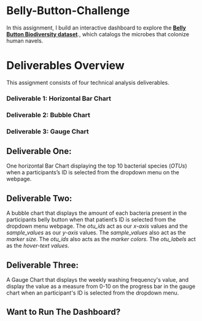 # Belly-Button-Challenge
In this assignment, I build an interactive dashboard to explore the [**Belly Button Biodiversity dataset**](http://robdunnlab.com/projects/belly-button-biodiversity/)., which catalogs the microbes that colonize human navels.


# Deliverables Overview
This assignment consists of four technical analysis deliverables.

### Deliverable 1: Horizontal Bar Chart
### Deliverable 2: Bubble Chart
### Deliverable 3: Gauge Chart

## Deliverable One:
One horizontal Bar Chart displaying the top 10 bacterial species (_OTUs_) when a participants’s ID is selected from the dropdown menu on the webpage.

## Deliverable Two:

A bubble chart that displays the amount of each bacteria present in the participants belly button when that patient’s ID is selected from the dropdown menu webpage. The _otu_ids_ act as our _x-axis_ values and the _sample_values_ as our _y-axis_ values. The _sample_values_ also act as the _marker size_. The _otu_ids_ also acts as the _marker colors_. The _otu_labels_ act as the _hover-text values_.

## Deliverable Three:

A Gauge Chart that displays the weekly washing frequency's value, and display the value as a measure from 0-10 on the progress bar in the gauge chart when an participant's ID is selected from the dropdown menu.

 ## Want to Run The Dashboard?




